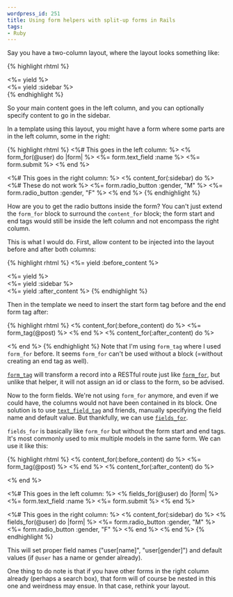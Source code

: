 ```yaml
--- 
wordpress_id: 251
title: Using form helpers with split-up forms in Rails
tags: 
- Ruby
---
```

Say you have a two-column layout, where the layout looks something like:

{% highlight rhtml %}
<div id="left-column">
  <%= yield %>
</div>
<div id="right-column">
  <%= yield :sidebar %>
</div>
{% endhighlight %}

So your main content goes in the left column, and you can optionally specify content to go in the sidebar.

In a template using this layout, you might have a form where some parts are in the left column, some in the right:

<!--more-->

{% highlight rhtml %}
<%# This goes in the left column: %>
<% form_for(@user) do |form| %>
  <%= form.text_field :name %>
  <%= form.submit %>
<% end %>

<%# This goes in the right column: %>
<% content_for(:sidebar) do %>
  <%# These do not work %>
  <%= form.radio_button :gender, "M" %>
  <%= form.radio_button :gender, "F" %>
<% end %>
{% endhighlight %}

How are you to get the radio buttons inside the form? You can't just extend the <code>form_for</code> block to surround the <code>content_for</code> block; the form start and end tags would still be inside the left column and not encompass the right column.

This is what I would do. First, allow content to be injected into the layout before and after both columns:

{% highlight rhtml %}
<%= yield :before_content %>
<div id="left-column">
  <%= yield %>
</div>
<div id="right-column">
  <%= yield :sidebar %>
</div>
<%= yield :after_content %>
{% endhighlight %}

Then in the template we need to insert the start form tag before and the end form tag after:

{% highlight rhtml %}
<% content_for(:before_content) do %>
  <%= form_tag(@post) %>
<% end %>
<% content_for(:after_content) do %>
  </form>
<% end %>
{% endhighlight %}
Note that I'm using <code>form_tag</code> where I used <code>form_for</code> before. It seems <code>form_for</code> can't be used without a block (=without creating an end tag as well).

<a href="http://api.rubyonrails.com/classes/ActionView/Helpers/FormTagHelper.html#M001699"><code>form_tag</code></a> will transform a record into a RESTful route just like <a href="http://api.rubyonrails.com/classes/ActionView/Helpers/FormHelper.html#M001740"><code>form_for</code></a>, but unlike that helper, it will not assign an id or class to the form, so be advised.

Now to the form fields. We're not using <code>form_for</code> anymore, and even if we could have, the columns would not have been contained in its block. One solution is to use <a href="http://api.rubyonrails.com/classes/ActionView/Helpers/FormTagHelper.html#M001701"><code>text_field_tag</code></a> and friends, manually specifying the field name and default value. But thankfully, we can use <a href="http://api.rubyonrails.com/classes/ActionView/Helpers/FormHelper.html#M001741"><code>fields_for</code></a>.

<code>fields_for</code> is basically like <code>form_for</code> but without the form start and end tags. It's most commonly used to mix multiple models in the same form. We can use it like this:

{% highlight rhtml %}
<% content_for(:before_content) do %>
  <%= form_tag(@post) %>
<% end %>
<% content_for(:after_content) do %>
  </form>
<% end %>

<%# This goes in the left column: %>
<% fields_for(@user) do |form| %>
  <%= form.text_field :name %>
  <%= form.submit %>
<% end %>

<%# This goes in the right column: %>
<% content_for(:sidebar) do %>
  <% fields_for(@user) do |form| %>
    <%= form.radio_button :gender, "M" %>
    <%= form.radio_button :gender, "F" %>
  <% end %>
<% end %>
{% endhighlight %}

This will set proper field names ("user[name]", "user[gender]") and default values (if <code>@user</code> has a name or gender already).

One thing to do note is that if you have other forms in the right column already (perhaps a search box), that form will of course be nested in this one and weirdness may ensue. In that case, rethink your layout.<!-- ~ --><!-- ~ -->
